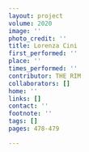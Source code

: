 ```yaml
---
layout: project
volume: 2020
image: ''
photo_credit: ''
title: Lorenza Cini
first_performed: ''
place: ''
times_performed: ''
contributor: THE RIM
collaborators: []
home: ''
links: []
contact: ''
footnote: ''
tags: []
pages: 478-479

---
```




